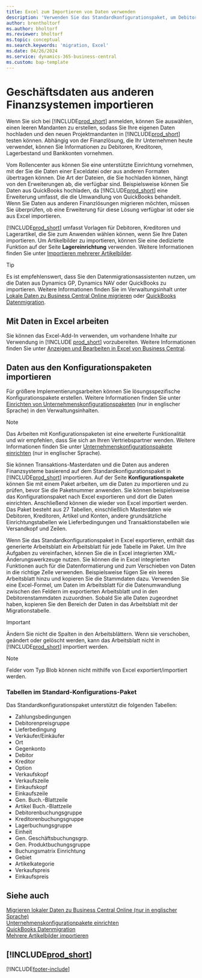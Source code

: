 ```yaml
---
title: Excel zum Importieren von Daten verwenden
description: 'Verwenden Sie das Standardkonfigurationspaket, um Debitorendaten in Excel hinzuzufügen und Daten nach Business Central zu importieren.'
author: brentholtorf
ms.author: bholtorf
ms.reviewer: bholtorf
ms.topic: conceptual
ms.search.keywords: 'migration, Excel'
ms.date: 04/26/2024
ms.service: dynamics-365-business-central
ms.custom: bap-template
---
```

# Geschäftsdaten aus anderen Finanzsystemen importieren

Wenn Sie sich bei [!INCLUDE[prod_short](includes/prod_short.md)] anmelden, können Sie auswählen, einen leeren Mandanten zu erstellen, sodass Sie Ihre eigenen Daten hochladen und den neuen Projektmandanten in [!INCLUDE[prod_short](includes/prod_short.md)] testen können. Abhängig von der Finanzlösung, die Ihr Unternehmen heute verwendet, können Sie Informationen zu Debitoren, Kreditoren, Lagerbestand und Bankkonten vornehmen.  

Vom Rollencenter aus können Sie eine unterstützte Einrichtung vornehmen, mit der Sie die Daten einer Exceldatei oder aus anderen Formaten übertragen können. Die Art der Dateien, die Sie hochladen können, hängt von den Erweiterungen ab, die verfügbar sind. Beispielsweise können Sie Daten aus QuickBooks hochladen, da [!INCLUDE[prod_short](includes/prod_short.md)] eine Erweiterung umfasst, die die Umwandlung von QuickBooks behandelt. Wenn Sie Daten aus anderen Finanzlösungen migrieren möchten, müssen Sie überprüfen, ob eine Erweiterung für diese Lösung verfügbar ist oder sie aus Excel importieren.  

[!INCLUDE[prod_short](includes/prod_short.md)] umfasst Vorlagen für Debitoren, Kreditoren und Lagerartikel, die Sie zum Anwenden wählen können, wenn Sie Ihre Daten importieren. Um Artikelbilder zu importieren, können Sie eine dedizierte Funktion auf der Seite **Lagereinrichtung** verwenden. Weitere Informationen finden Sie unter [Importieren mehrerer Artikelbilder](inventory-how-import-item-pictures.md).

> [!TIP]  
> Es ist empfehlenswert, dass Sie den Datenmigrationsassistenten nutzen, um die Daten aus Dynamics GP, Dynamics NAV oder QuickBooks zu importieren. Weitere Informationen finden Sie im Verwaltungsinhalt unter [Lokale Daten zu Business Central Online migrieren](/dynamics365/business-central/dev-itpro/administration/migrate-data) oder [QuickBooks Datenmigration](ui-extensions-quickbooks-data-migration.md).

## Mit Daten in Excel arbeiten

Sie können das Excel-Add-In verwenden, um vorhandene Inhalte zur Verwendung in [!INCLUDE [prod_short](includes/prod_short.md)] vorzubereiten. Weitere Informationen finden Sie unter [Anzeigen und Bearbeiten in Excel von Business Central](across-work-with-excel.md).  

## Daten aus den Konfigurationspaketen importieren

Für größere Implementierungsarbeiten können Sie lösungsspezifische Konfigurationspakete erstellen. Weitere Informationen finden Sie unter [Einrichten von Unternehmenskonfigurationspaketen](/dynamics365/business-central/dev-itpro/administration/set-up-standard-company-configuration-packages) (nur in englischer Sprache) in den Verwaltungsinhalten.  

> [!NOTE]  
> Das Arbeiten mit Konfigurationspaketen ist eine erweiterte Funktionalität und wir empfehlen, dass Sie sich an Ihren Vertriebspartner wenden. Weitere Informationen finden Sie unter [Unternehmenskonfigurationspakete einrichten](/dynamics365/business-central/dev-itpro/administration/set-up-standard-company-configuration-packages) (nur in englischer Sprache).

Sie können Transaktions-Masterdaten und die Daten aus anderen Finanzsysteme basierend auf dem Standardkonfigurationspaket in [!INCLUDE[prod_short](includes/prod_short.md)] importieren. Auf der Seite **Konfigurationspakete** können Sie mit einem Paket arbeiten, um die Daten zu importieren und zu prüfen, bevor Sie die Paketnummer anwenden. Sie können beispielsweise das Konfigurationspaket nach Excel exportieren und dort die Daten einrichten. Anschließend können die wieder von Excel importiert werden. Das Paket besteht aus 27 Tabellen, einschließlich Masterdaten wie Debitoren, Kreditoren, Artikel und Konten, andere grundsätzliche Einrichtungstabellen wie Lieferbedingungen und Transaktionstabellen wie Versandkopf und Zeilen.  

Wenn Sie das Standardkonfigurationspaket in Excel exportieren, enthält das generierte Arbeitsblatt ein Arbeitsblatt für jede Tabelle im Paket. Um Ihre Aufgaben zu vereinfachen, können Sie die in Excel integrierten XML-Änderungswerkzeuge nutzen. Sie können die in Excel integrierten Funktionen auch für die Datenformatierung und zum Verschieben von Daten in die richtige Zelle verwenden. Beispielsweise fügen Sie ein leeres Arbeitsblatt hinzu und kopieren Sie die Stammdaten dazu. Verwenden Sie eine Excel-Formel, um Daten im Arbeitsblatt für die Datenumwandlung zwischen den Feldern im exportierten Arbeitsblatt und in den Debitorenstammdaten zuzuordnen. Sobald Sie alle Daten zugeordnet haben, kopieren Sie den Bereich der Daten in das Arbeitsblatt mit der Migrationstabelle.  

> [!IMPORTANT]  
> Ändern Sie nicht die Spalten in den Arbeitsblättern. Wenn sie verschoben, geändert oder gelöscht werden, kann das Arbeitsblatt nicht in [!INCLUDE[prod_short](includes/prod_short.md)] importiert werden.

> [!NOTE]
> Felder vom Typ Blob können nicht mithilfe von Excel exportiert/importiert werden.

### Tabellen im Standard-Konfigurations-Paket

Das Standardkonfigurationspaket unterstützt die folgenden Tabellen:

- Zahlungsbedingungen
- Debitorenpreisgruppe
- Lieferbedingung
- Verkäufer/Einkäufer
- Ort
- Gegenkonto
- Debitor
- Kreditor
- Option
- Verkaufskopf
- Verkaufszeile
- Einkaufskopf
- Einkaufszeile
- Gen. Buch.-Blattzeile
- Artikel Buch.-Blattzeile
- Debitorenbuchungsgruppe
- Kreditorenbuchungsgruppe
- Lagerbuchungsgruppe
- Einheit
- Gen. Geschäftsbuchungsgrp.
- Gen. Produktbuchungsgruppe
- Buchungsmatrix Einrichtung
- Gebiet
- Artikelkategorie
- Verkaufspreis
- Einkaufspreis

## Siehe auch

[Migrieren lokaler Daten zu Business Central Online (nur in englischer Sprache)](/dynamics365/business-central/dev-itpro/administration/migrate-data)  
[Unternehmenskonfigurationpakete einrichten](/dynamics365/business-central/dev-itpro/administration/set-up-standard-company-configuration-packages)  
[QuickBooks Datenmigration](ui-extensions-quickbooks-data-migration.md)  
[Mehrere Artikelbilder importieren](inventory-how-import-item-pictures.md)

## [!INCLUDE[prod_short](includes/free_trial_md.md)]  


[!INCLUDE[footer-include](includes/footer-banner.md)]